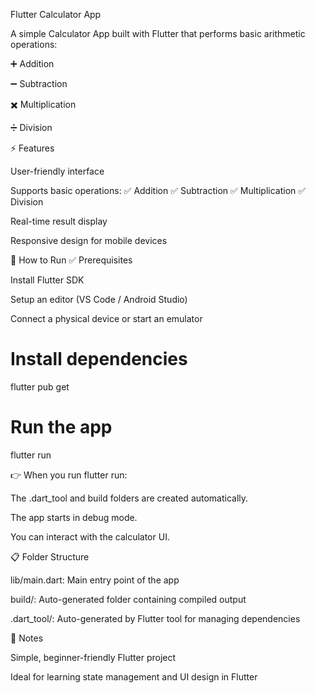 Flutter Calculator App

A simple Calculator App built with Flutter that performs basic arithmetic operations:

➕ Addition

➖ Subtraction

✖️ Multiplication

➗ Division

⚡ Features

User-friendly interface

Supports basic operations:
✅ Addition
✅ Subtraction
✅ Multiplication
✅ Division

Real-time result display

Responsive design for mobile devices

🚀 How to Run
✅ Prerequisites

Install Flutter SDK

Setup an editor (VS Code / Android Studio)

Connect a physical device or start an emulator


# Install dependencies
flutter pub get

# Run the app
flutter run


👉 When you run flutter run:

The .dart_tool and build folders are created automatically.

The app starts in debug mode.

You can interact with the calculator UI.



📋 Folder Structure

lib/main.dart: Main entry point of the app

build/: Auto-generated folder containing compiled output

.dart_tool/: Auto-generated by Flutter tool for managing dependencies

📝 Notes

Simple, beginner-friendly Flutter project

Ideal for learning state management and UI design in Flutter

